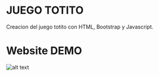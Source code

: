 
# JUEGO TOTITO
Creacion del juego totito con HTML, Bootstrap y Javascript.


# Website DEMO
![alt text](image.png)